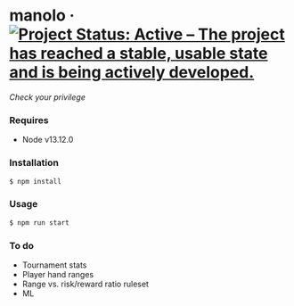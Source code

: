# manolo &middot; [![Project Status: Active – The project has reached a stable, usable state and is being actively developed.](https://www.repostatus.org/badges/latest/active.svg)](https://www.repostatus.org/#active)
*Check your privilege*

### Requires
- Node v13.12.0

### Installation
```sh
$ npm install
```

### Usage
```sh
$ npm run start
```

### To do
- Tournament stats
- Player hand ranges
- Range vs. risk/reward ratio ruleset
- ML

